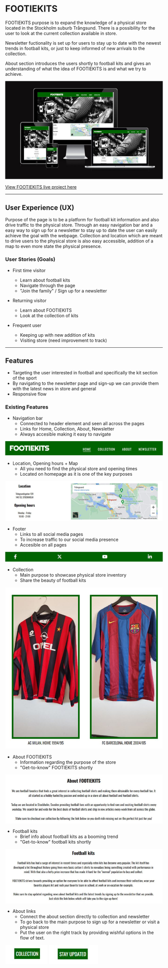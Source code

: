 # FOOTIEKITS

FOOTIEKITS purpose is to expand the knowledge of a physical store located in the Stockholm suburb Trångsund.
There is a possibility for the user to look at the current collection available in store.

Newsletter fuctionality is set up for users to stay up to date with the newest trends in football kits,
or just to keep informed of new arrivals to the collection.

About section introduces the users shortly to football kits and gives an understanding of what the idea of
FOOTIEKITS is and what we try to achieve.

![Am I Responsive](assets/pictures/footiekits-responsive.JPG)

[View FOOTIEKITS live project here](https://chrisgustafsson.github.io/footiekit-PP1/)

- - -

## User Experience (UX)

Purpose of the page is to be a platform for football kit information and also drive traffic to the physical store.
Through an easy navigation bar and a easy way to sign up for a newsletter to stay up to date the user can easily achieve the goal with the webpage.
Collection and location which are meant to drive users to the physical store is also easy accessible, addition of a map to even more state the physical presence.

### User Stories (Goals)

* First time visitor
  * Learn about football kits
  * Navigate through the page
  * "Join the family" / Sign up for a newsletter

* Returning visitor
  * Learn about FOOTIEKITS
  * Look at the collection of kits

* Frequent user
  * Keeping up with new addition of kits
  * Visiting store (need improvement to track)

- - -

## Features

* Targeting the user interested in football and specifically the kit section of the sport
* By navigating to the newsletter page and sign-up we can provide them with the latest news in store and general
* Responsive flow

### Existing Features

* Navigation bar
  * Connected to header element and seen all across the pages
  * Links for Home, Collection, About, Newsletter
  * Always accesible making it easy to navigate

![Navigation](assets/pictures/navigation.JPG)

* Location, Opening hours + Map
  * All you need to find the physical store and opening times
  * Located on homepage as it is one of the key purposes

![Location](assets/pictures/location-time.JPG)

* Footer
  * Links to all social media pages
  * To increase traffic to our social media presence
  * Accesible on all pages

![Footer](assets/pictures/footer.JPG)

* Collection
  * Main purpose to showcase physical store inventory
  * Share the beauty of football kits

![Collection](assets/pictures/collection.JPG)

* About FOOTIEKITS
  * Information regarding the purpose of the store
  * "Get-to-know" FOOTIEKITS shortly

![Footiekits](assets/pictures/about-footiekits.JPG)

* Football kits
  * Brief info about football kits as a booming trend
  * "Get-to-know" football kits shortly

![Football-kits](assets/pictures/about-football-kits.JPG)

* About links
  * Connect the about section directly to collection and newsletter
  * To go back to the main purpose to sign up for a newsletter or visit a physical store
  * Put the user on the right track by providing wishful options in the flow of text.

![About-Link-Collection](assets/pictures/about-link-collection.JPG) ![About-Link-Newsletter](assets/pictures/about-link-newsletter.JPG)